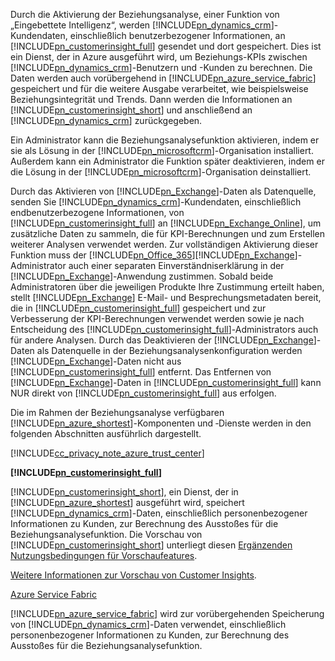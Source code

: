 Durch die Aktivierung der Beziehungsanalyse, einer Funktion von „Eingebettete Intelligenz“, werden              [!INCLUDE[pn_dynamics_crm](pn-dynamics-crm.md)]-Kundendaten, einschließlich benutzerbezogener Informationen, an              [!INCLUDE[pn_customerinsight_full](pn-customer-insights-full.md)] gesendet und dort gespeichert. Dies ist ein Dienst, der in Azure ausgeführt wird, um Beziehungs-KPIs zwischen              [!INCLUDE[pn_dynamics_crm](pn-dynamics-crm.md)]-Benutzern und -Kunden zu berechnen. Die Daten werden auch vorübergehend in [!INCLUDE[pn_azure_service_fabric](pn-azure-service-fabric.md)] gespeichert und für die weitere Ausgabe verarbeitet, wie beispielsweise Beziehungsintegrität und Trends. Dann werden die Informationen an [!INCLUDE[pn_customerinsight_short](pn-customer-insights-short.md)] und anschließend an [!INCLUDE[pn_dynamics_crm](pn-dynamics-crm.md)] zurückgegeben.  
  
 Ein Administrator kann die Beziehungsanalysefunktion aktivieren, indem er sie als Lösung in der [!INCLUDE[pn_microsoftcrm](pn-microsoftcrm.md)]-Organisation installiert. Außerdem kann ein Administrator die Funktion später deaktivieren, indem er die Lösung in der [!INCLUDE[pn_microsoftcrm](pn-microsoftcrm.md)]-Organisation deinstalliert.  
  
 Durch das Aktivieren von [!INCLUDE[pn_Exchange](pn-exchange.md)]-Daten als Datenquelle, senden Sie [!INCLUDE[pn_dynamics_crm](pn-dynamics-crm.md)]-Kundendaten, einschließlich endbenutzerbezogene Informationen, von [!INCLUDE[pn_customerinsight_full](pn-customer-insights-full.md)] an [!INCLUDE[pn_Exchange_Online](pn-exchange-online.md)], um zusätzliche Daten zu sammeln, die für KPI-Berechnungen und zum Erstellen weiterer Analysen verwendet werden.  Zur vollständigen Aktivierung dieser Funktion muss der [!INCLUDE[pn_Office_365](pn-office-365.md)][!INCLUDE[pn_Exchange](pn-exchange.md)]-Administrator auch einer separaten Einverständniserklärung in der [!INCLUDE[pn_Exchange](pn-exchange.md)]-Anwendung zustimmen.  Sobald beide Administratoren über die jeweiligen Produkte Ihre Zustimmung erteilt haben, stellt [!INCLUDE[pn_Exchange](pn-exchange.md)] E-Mail- und Besprechungsmetadaten bereit, die in [!INCLUDE[pn_customerinsight_full](pn-customer-insights-full.md)] gespeichert und zur Verbesserung der KPI-Berechnungen verwendet werden sowie je nach Entscheidung des [!INCLUDE[pn_customerinsight_full](pn-customer-insights-full.md)]-Administrators auch für andere Analysen. Durch das Deaktivieren der [!INCLUDE[pn_Exchange](pn-exchange.md)]-Daten als Datenquelle in der Beziehungsanalysenkonfiguration werden [!INCLUDE[pn_Exchange](pn-exchange.md)]-Daten nicht aus [!INCLUDE[pn_customerinsight_full](pn-customer-insights-full.md)] entfernt.  Das Entfernen von [!INCLUDE[pn_Exchange](pn-exchange.md)]-Daten in [!INCLUDE[pn_customerinsight_full](pn-customer-insights-full.md)] kann NUR direkt von [!INCLUDE[pn_customerinsight_full](pn-customer-insights-full.md)] aus erfolgen.  
  
 Die im Rahmen der Beziehungsanalyse verfügbaren [!INCLUDE[pn_azure_shortest](pn-azure-shortest.md)]-Komponenten und ‑Dienste werden in den folgenden Abschnitten ausführlich dargestellt.  
  
 [!INCLUDE[cc_privacy_note_azure_trust_center](cc-privacy-note-azure-trust-center.md)]  
  
 **[!INCLUDE[pn_customerinsight_full](pn-customer-insights-full.md)]**  
  
 [!INCLUDE[pn_customerinsight_short](pn-customer-insights-short.md)], ein Dienst, der in [!INCLUDE[pn_azure_shortest](pn-azure-shortest.md)] ausgeführt wird, speichert [!INCLUDE[pn_dynamics_crm](pn-dynamics-crm.md)]-Daten, einschließlich personenbezogener Informationen zu Kunden, zur Berechnung des Ausstoßes für die Beziehungsanalysefunktion. Die Vorschau von [!INCLUDE[pn_customerinsight_short](pn-customer-insights-short.md)] unterliegt diesen [Ergänzenden Nutzungsbedingungen für Vorschaufeatures](http://go.microsoft.com/fwlink/p/?LinkId=511446).  
  
 [Weitere Informationen zur Vorschau von Customer Insights](https://azure.microsoft.com/en-us/services/customer-insights/).  
  
 [Azure Service Fabric](https://azure.microsoft.com/services/service-fabric/)  
  
 [!INCLUDE[pn_azure_service_fabric](pn-azure-service-fabric.md)] wird zur vorübergehenden Speicherung von [!INCLUDE[pn_dynamics_crm](pn-dynamics-crm.md)]-Daten verwendet, einschließlich personenbezogener Informationen zu Kunden, zur Berechnung des Ausstoßes für die Beziehungsanalysefunktion.